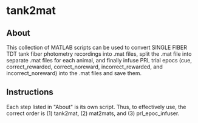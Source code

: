 # tank2mat
## About
This collection of MATLAB scripts can be used to convert SINGLE FIBER TDT tank fiber photometry recordings into .mat files, split the .mat file into separate .mat files for each animal, and finally infuse PRL trial epocs (cue, correct_rewarded, correct_noreward, incorrect_rewarded, and incorrect_noreward) into the .mat files and save them.

## Instructions
Each step listed in "About" is its own script. Thus, to effectively use, the correct order is (1) tank2mat, (2) mat2mats, and (3) prl_epoc_infuser.    